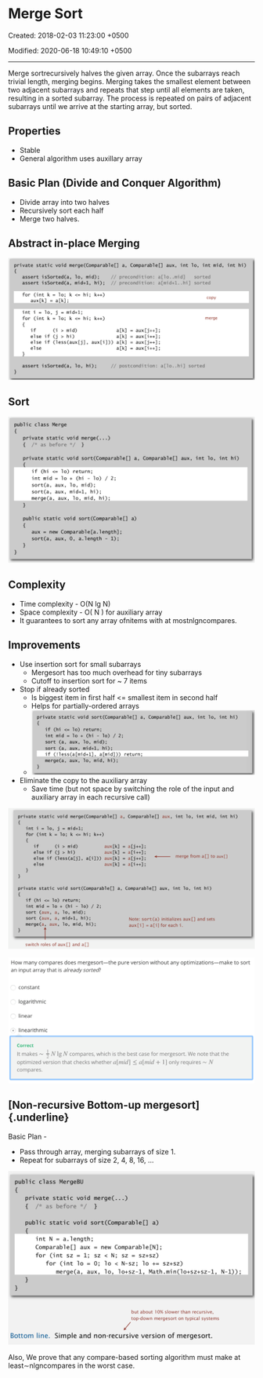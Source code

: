 # Merge Sort

Created: 2018-02-03 11:23:00 +0500

Modified: 2020-06-18 10:49:10 +0500

---

Merge sortrecursively halves the given array. Once the subarrays reach trivial length, merging begins. Merging takes the smallest element between two adjacent subarrays and repeats that step until all elements are taken, resulting in a sorted subarray. The process is repeated on pairs of adjacent subarrays until we arrive at the starting array, but sorted.

## Properties

- Stable
- General algorithm uses auxillary array

## Basic Plan (Divide and Conquer Algorithm)

- Divide array into two halves
- Recursively sort each half
- Merge two halves.

## Abstract in-place Merging

![image](media/Merge-Sort-image1.png)

## Sort

![image](media/Merge-Sort-image2.png)

## Complexity

- Time complexity - O(N lg N)
- Space complexity - O( N ) for auxiliary array
- It guarantees to sort any array ofnitems with at mostnlgncompares.

## Improvements

- Use insertion sort for small subarrays
  - Mergesort has too much overhead for tiny subarrays
  - Cutoff to insertion sort for ~ 7 items
- Stop if already sorted
  - Is biggest item in first half <= smallest item in second half
  - Helps for partially-ordered arrays
  - ![image](media/Merge-Sort-image3.png)
- Eliminate the copy to the auxiliary array
  - Save time (but not space by switching the role of the input and auxiliary array in each recursive call)

![image](media/Merge-Sort-image4.png)

![image](media/Merge-Sort-image5.png)

## [Non-recursive Bottom-up mergesort]{.underline}

Basic Plan -

- Pass through array, merging subarrays of size 1.
- Repeat for subarrays of size 2, 4, 8, 16, ...

![image](media/Merge-Sort-image6.png)

Also, We prove that any compare-based sorting algorithm must make at least∼nlgncompares in the worst case.
